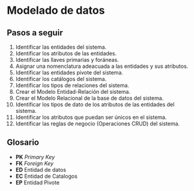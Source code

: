 # Modelado de datos

## Pasos a seguir

1. Identificar las entidades del sistema.
1. Identificar los atributos de las entidades.
1. Identificar las llaves primarias y foráneas.
1. Asignar una nomenclatura adeacuada a las entidades y sus atributos.
1. Identificar las entidades pivote del sistema.
1. Identificar los catálogos del sistema.
1. Identificar los tipos de relaciones del sistema.
1. Crear el Modelo Entidad-Relación del sistema.
1. Crear el Modelo Relacional de la base de datos del sistema.
1. Identificar los tipos de dato de los atributos de las entidades del sistema.
1. Identificar los atributos que puedan ser únicos en el sistema.
1. Identificar las reglas de negocio (Operaciones CRUD) del sistema.

## Glosario
 - **PK** _Primary Key_
 - **FK** _Foreign Key_
 - **ED** Entidad de datos
 - **EC** Entidad de Catalogos
 - **EP** Entidad Pivote
 